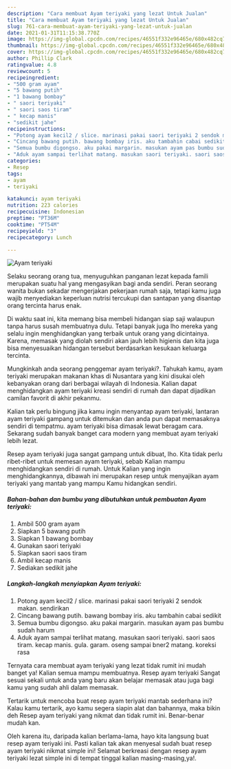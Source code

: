 ```yaml
---
description: "Cara membuat Ayam teriyaki yang lezat Untuk Jualan"
title: "Cara membuat Ayam teriyaki yang lezat Untuk Jualan"
slug: 761-cara-membuat-ayam-teriyaki-yang-lezat-untuk-jualan
date: 2021-01-31T11:15:38.770Z
image: https://img-global.cpcdn.com/recipes/46551f332e96465e/680x482cq70/ayam-teriyaki-foto-resep-utama.jpg
thumbnail: https://img-global.cpcdn.com/recipes/46551f332e96465e/680x482cq70/ayam-teriyaki-foto-resep-utama.jpg
cover: https://img-global.cpcdn.com/recipes/46551f332e96465e/680x482cq70/ayam-teriyaki-foto-resep-utama.jpg
author: Phillip Clark
ratingvalue: 4.8
reviewcount: 5
recipeingredient:
- "500 gram ayam"
- "5 bawang putih"
- "1 bawang bombay"
- " saori teriyaki"
- " saori saos tiram"
- " kecap manis"
- "sedikit jahe"
recipeinstructions:
- "Potong ayam kecil2 / slice. marinasi pakai saori teriyaki 2 sendok makan. sendirikan"
- "Cincang bawang putih. bawang bombay iris. aku tambahin cabai sedikit"
- "Semua bumbu digongso. aku pakai margarin. masukan ayam pas bumbu sudah harum"
- "Aduk ayam sampai terlihat matang. masukan saori teriyaki. saori saos tiram. kecap manis. gula. garam. oseng sampai bner2 matang. koreksi rasa"
categories:
- Resep
tags:
- ayam
- teriyaki

katakunci: ayam teriyaki 
nutrition: 223 calories
recipecuisine: Indonesian
preptime: "PT36M"
cooktime: "PT54M"
recipeyield: "3"
recipecategory: Lunch

---
```



![Ayam teriyaki](https://img-global.cpcdn.com/recipes/46551f332e96465e/680x482cq70/ayam-teriyaki-foto-resep-utama.jpg)

Selaku seorang orang tua, menyuguhkan panganan lezat kepada famili merupakan suatu hal yang mengasyikan bagi anda sendiri. Peran seorang  wanita bukan sekadar mengerjakan pekerjaan rumah saja, tetapi kamu juga wajib menyediakan keperluan nutrisi tercukupi dan santapan yang disantap orang tercinta harus enak.

Di waktu  saat ini, kita memang bisa membeli hidangan siap saji walaupun tanpa harus susah membuatnya dulu. Tetapi banyak juga lho mereka yang selalu ingin menghidangkan yang terbaik untuk orang yang dicintainya. Karena, memasak yang diolah sendiri akan jauh lebih higienis dan kita juga bisa menyesuaikan hidangan tersebut berdasarkan kesukaan keluarga tercinta. 



Mungkinkah anda seorang penggemar ayam teriyaki?. Tahukah kamu, ayam teriyaki merupakan makanan khas di Nusantara yang kini disukai oleh kebanyakan orang dari berbagai wilayah di Indonesia. Kalian dapat menghidangkan ayam teriyaki kreasi sendiri di rumah dan dapat dijadikan camilan favorit di akhir pekanmu.

Kalian tak perlu bingung jika kamu ingin menyantap ayam teriyaki, lantaran ayam teriyaki gampang untuk ditemukan dan anda pun dapat memasaknya sendiri di tempatmu. ayam teriyaki bisa dimasak lewat beragam cara. Sekarang sudah banyak banget cara modern yang membuat ayam teriyaki lebih lezat.

Resep ayam teriyaki juga sangat gampang untuk dibuat, lho. Kita tidak perlu ribet-ribet untuk memesan ayam teriyaki, sebab Kalian mampu menghidangkan sendiri di rumah. Untuk Kalian yang ingin menghidangkannya, dibawah ini merupakan resep untuk menyajikan ayam teriyaki yang mantab yang mampu Kamu hidangkan sendiri.

<!--inarticleads1-->

##### Bahan-bahan dan bumbu yang dibutuhkan untuk pembuatan Ayam teriyaki:

1. Ambil 500 gram ayam
1. Siapkan 5 bawang putih
1. Siapkan 1 bawang bombay
1. Gunakan  saori teriyaki
1. Siapkan  saori saos tiram
1. Ambil  kecap manis
1. Sediakan sedikit jahe




<!--inarticleads2-->

##### Langkah-langkah menyiapkan Ayam teriyaki:

1. Potong ayam kecil2 / slice. marinasi pakai saori teriyaki 2 sendok makan. sendirikan
1. Cincang bawang putih. bawang bombay iris. aku tambahin cabai sedikit
1. Semua bumbu digongso. aku pakai margarin. masukan ayam pas bumbu sudah harum
1. Aduk ayam sampai terlihat matang. masukan saori teriyaki. saori saos tiram. kecap manis. gula. garam. oseng sampai bner2 matang. koreksi rasa




Ternyata cara membuat ayam teriyaki yang lezat tidak rumit ini mudah banget ya! Kalian semua mampu membuatnya. Resep ayam teriyaki Sangat sesuai sekali untuk anda yang baru akan belajar memasak atau juga bagi kamu yang sudah ahli dalam memasak.

Tertarik untuk mencoba buat resep ayam teriyaki mantab sederhana ini? Kalau kamu tertarik, ayo kamu segera siapin alat dan bahannya, maka bikin deh Resep ayam teriyaki yang nikmat dan tidak rumit ini. Benar-benar mudah kan. 

Oleh karena itu, daripada kalian berlama-lama, hayo kita langsung buat resep ayam teriyaki ini. Pasti kalian tak akan menyesal sudah buat resep ayam teriyaki nikmat simple ini! Selamat berkreasi dengan resep ayam teriyaki lezat simple ini di tempat tinggal kalian masing-masing,ya!.

